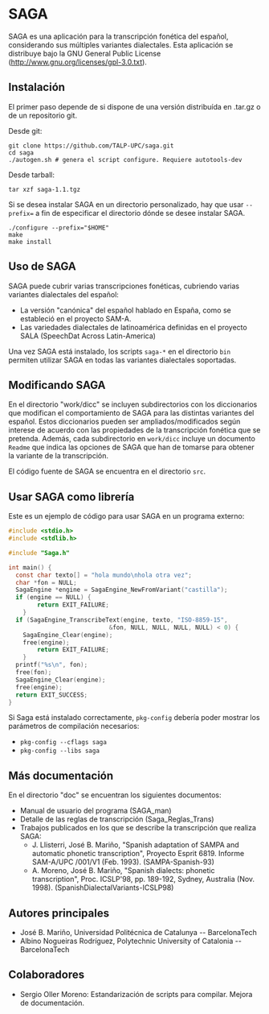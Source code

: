 SAGA
========

SAGA es una aplicación para la transcripción fonética del español, considerando
sus múltiples variantes dialectales. Esta aplicación se distribuye bajo la GNU
General Public License (http://www.gnu.org/licenses/gpl-3.0.txt).

Instalación
--------------

El primer paso depende de si dispone de una versión distribuída en .tar.gz o
de un repositorio git.

Desde git:

    git clone https://github.com/TALP-UPC/saga.git
    cd saga
    ./autogen.sh # genera el script configure. Requiere autotools-dev

Desde tarball:

    tar xzf saga-1.1.tgz

Si se desea instalar SAGA en un directorio personalizado, hay que usar
`--prefix=` a fin de especificar el directorio dónde se desee instalar SAGA.

    ./configure --prefix="$HOME"
    make
    make install

Uso de SAGA
-------------

SAGA puede cubrir varias transcripciones fonéticas, cubriendo varias variantes
dialectales del español:

- La versión "canónica" del español hablado en España, como se estableció en el
  proyecto SAM-A.
- Las variedades dialectales de latinoamérica definidas en el proyecto SALA
  (SpeechDat Across Latin-America)

Una vez SAGA está instalado, los scripts `saga-*` en el directorio `bin`
permiten utilizar SAGA en todas las variantes dialectales soportadas.

Modificando SAGA
-----------------

En el directorio "work/dicc" se incluyen subdirectorios con los diccionarios 
que modifican el comportamiento de SAGA para las distintas variantes del 
español. Estos diccionarios pueden ser ampliados/modificados según interese
de acuerdo con las propiedades de la transcripción fonética que se pretenda.
Además, cada subdirectorio en `work/dicc` incluye un documento `Readme` que
indica las opciones de SAGA que han de tomarse para obtener la variante de
la transcripción.

El código fuente de SAGA se encuentra en el directorio `src`.

Usar SAGA como librería
------------------------

Este es un ejemplo de código para usar SAGA en un programa externo:

```c
#include <stdio.h>
#include <stdlib.h>

#include "Saga.h"

int main() {
  const char texto[] = "hola mundo\nhola otra vez";
  char *fon = NULL;
  SagaEngine *engine = SagaEngine_NewFromVariant("castilla");
  if (engine == NULL) {
		return EXIT_FAILURE;
	}
  if (SagaEngine_TranscribeText(engine, texto, "ISO-8859-15",
                            &fon, NULL, NULL, NULL, NULL) < 0) {
    SagaEngine_Clear(engine);
    free(engine);
		return EXIT_FAILURE;
	}
  printf("%s\n", fon);
  free(fon);
  SagaEngine_Clear(engine);
  free(engine);
  return EXIT_SUCCESS;
}
```

Si Saga está instalado correctamente, `pkg-config` debería poder mostrar
los parámetros de compilación necesarios:

 - `pkg-config --cflags saga`
 - `pkg-config --libs saga`


Más documentación
------------------

En el directorio "doc" se encuentran los siguientes documentos:

- Manual de usuario del programa (SAGA_man)
- Detalle de las reglas de transcripción (Saga_Reglas_Trans)
- Trabajos publicados en los que se describe la transcripción que realiza SAGA:
   * J. Llisterri, José B. Mariño, "Spanish adaptation of SAMPA and automatic
     phonetic transcription", Proyecto Esprit 6819. Informe  SAM-A/UPC /001/V1
     (Feb. 1993). (SAMPA-Spanish-93)
   * A. Moreno, José B. Mariño, "Spanish dialects: phonetic transcription",
     Proc. ICSLP'98, pp. 189-192, Sydney, Australia (Nov. 1998).
     (SpanishDialectalVariants-ICSLP98)

Autores principales
--------------------

- José B. Mariño, Universidad Politécnica de Catalunya -- BarcelonaTech
- Albino Nogueiras Rodríguez, Polytechnic University of Catalonia -- BarcelonaTech

Colaboradores
---------------

- Sergio Oller Moreno: Estandarización de scripts para compilar. Mejora de
                       documentación.

